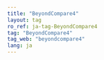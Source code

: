 ```yaml
---
title: "BeyondCompare4"
layout: tag
ro_ref: ja-tag-BeyondCompare4
tag: "BeyondCompare4"
tag_web: "beyondcompare4"
lang: ja
---
```

